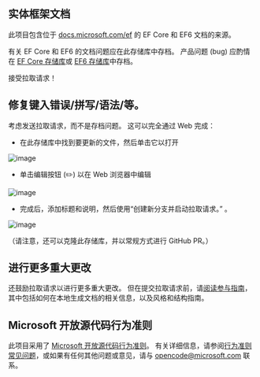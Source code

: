 ## <a name="entity-framework-docs"></a>实体框架文档

此项目包含位于 [docs.microsoft.com/ef](https://docs.microsoft.com/ef/) 的 EF Core 和 EF6 文档的来源。 

有关 EF Core 和 EF6 的文档问题应在此存储库中存档。 产品问题 (bug) 应酌情在 [EF Core 存储库](https://github.com/dotnet/efcore)或 [EF6 存储库](https://github.com/dotnet/ef6)中存档。

接受拉取请求！ 

## <a name="fixing-typosspellinggrammaretc"></a>修复键入错误/拼写/语法/等。

考虑发送拉取请求，而不是存档问题。 这可以完全通过 Web 完成：

* 在此存储库中找到要更新的文件，然后单击它以打开

![image](https://user-images.githubusercontent.com/1430078/64454137-10199400-d09f-11e9-9d1a-b7fdca2c518e.png)

* 单击编辑按钮 (✏️) 以在 Web 浏览器中编辑

![image](https://user-images.githubusercontent.com/1430078/64454321-85856480-d09f-11e9-85a6-1c93bc6611e2.png)

* 完成后，添加标题和说明，然后使用“创建新分支并启动拉取请求。” 。

![image](https://user-images.githubusercontent.com/1430078/64454455-dac17600-d09f-11e9-922b-0346117011f5.png)

（请注意，还可以克隆此存储库，并以常规方式进行 GitHub PR。）

## <a name="making-more-substantial-changes"></a>进行更多重大更改

还鼓励拉取请求以进行更多重大更改。 但在提交拉取请求前，请[阅读参与指南](CONTRIBUTING.md)，其中包括如何在本地生成文档的相关信息，以及风格和结构指南。

## <a name="microsoft-open-source-code-of-conduct"></a>Microsoft 开放源代码行为准则

此项目采用了 [Microsoft 开放源代码行为准则](https://opensource.microsoft.com/codeofconduct/)。
有关详细信息，请参阅[行为准则常见问题](https://opensource.microsoft.com/codeofconduct/faq/)，或如果有任何其他问题或意见，请与 [opencode@microsoft.com](mailto:opencode@microsoft.com) 联系。

